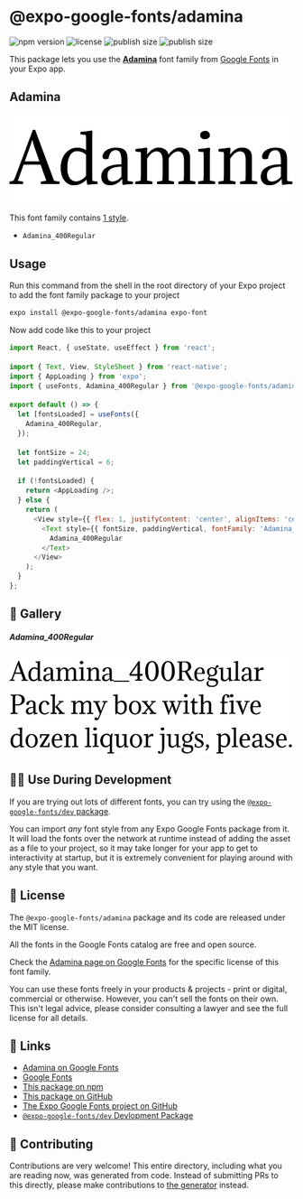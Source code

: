 # @expo-google-fonts/adamina

![npm version](https://flat.badgen.net/npm/v/@expo-google-fonts/adamina)
![license](https://flat.badgen.net/github/license/expo/google-fonts)
![publish size](https://flat.badgen.net/packagephobia/install/@expo-google-fonts/adamina)
![publish size](https://flat.badgen.net/packagephobia/publish/@expo-google-fonts/adamina)

This package lets you use the [**Adamina**](https://fonts.google.com/specimen/Adamina) font family from [Google Fonts](https://fonts.google.com/) in your Expo app.

## Adamina

![Adamina](./font-family.png)

This font family contains [1 style](#-gallery).

- `Adamina_400Regular`

## Usage

Run this command from the shell in the root directory of your Expo project to add the font family package to your project
```sh
expo install @expo-google-fonts/adamina expo-font
```

Now add code like this to your project
```js
import React, { useState, useEffect } from 'react';

import { Text, View, StyleSheet } from 'react-native';
import { AppLoading } from 'expo';
import { useFonts, Adamina_400Regular } from '@expo-google-fonts/adamina';

export default () => {
  let [fontsLoaded] = useFonts({
    Adamina_400Regular,
  });

  let fontSize = 24;
  let paddingVertical = 6;

  if (!fontsLoaded) {
    return <AppLoading />;
  } else {
    return (
      <View style={{ flex: 1, justifyContent: 'center', alignItems: 'center' }}>
        <Text style={{ fontSize, paddingVertical, fontFamily: 'Adamina_400Regular' }}>
          Adamina_400Regular
        </Text>
      </View>
    );
  }
};

```

## 🔡 Gallery

##### Adamina_400Regular
![Adamina_400Regular](./Adamina_400Regular.ttf.png)


## 👩‍💻 Use During Development

If you are trying out lots of different fonts, you can try using the [`@expo-google-fonts/dev` package](https://github.com/expo/google-fonts/tree/master/font-packages/dev#readme).

You can import *any* font style from any Expo Google Fonts package from it. It will load the fonts
over the network at runtime instead of adding the asset as a file to your project, so it may take longer
for your app to get to interactivity at startup, but it is extremely convenient
for playing around with any style that you want.

## 📖 License

The `@expo-google-fonts/adamina` package and its code are released under the MIT license.

All the fonts in the Google Fonts catalog are free and open source.

Check the [Adamina page on Google Fonts](https://fonts.google.com/specimen/Adamina) for the specific license of this font family.

You can use these fonts freely in your products & projects - print or digital, commercial or otherwise. However, you can't sell the fonts on their own. This isn't legal advice, please consider consulting a lawyer and see the full license for all details.

## 🔗 Links

- [Adamina on Google Fonts](https://fonts.google.com/specimen/Adamina)
- [Google Fonts](https://fonts.google.com/)
- [This package on npm](https://www.npmjs.com/package/@expo-google-fonts/adamina)
- [This package on GitHub](https://github.com/expo/google-fonts/tree/master/font-packages/adamina)
- [The Expo Google Fonts project on GitHub](https://github.com/expo/google-fonts)
- [`@expo-google-fonts/dev` Devlopment Package](https://github.com/expo/google-fonts/tree/master/font-packages/dev)

## 🤝 Contributing

Contributions are very welcome! This entire directory, including what you are reading now, was generated from code. Instead of submitting PRs to this directly, please make contributions to [the generator](https://github.com/expo/google-fonts/tree/master/packages/generator) instead.
